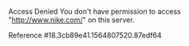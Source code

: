 Access Denied You don't have permission to access "http://www.nike.com/" on this server.

Reference #18.3cb89e41.1564807520.87edf64